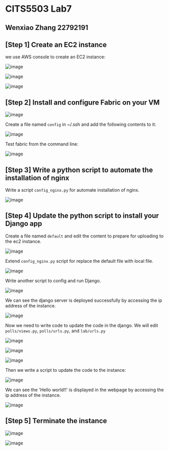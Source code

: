# CITS5503 Lab7
## Wenxiao Zhang 22792191

## **[Step 1] Create an EC2 instance**

we use AWS console to create an EC2 instance:

![image](1.0.1.png)

![image](1.0.2.png)

![image](1.0.3.png)

## **[Step 2] Install and configure Fabric on your VM**


![image](2.1.png)

Create a file named `config` in ~/.ssh and add the following contents to it:

![image](2.2.png)

Test fabric from the command line:

![image](2.3.png)

## **[Step 3] Write a python script to automate the installation of nginx**

Write a script `config_nginx.py` for automate installation of nginx.

![image](3.1.png)


## **[Step 4] Update the python script to install your Django app**

Create a file named `default` and edit the content to prepare for uploading to the ec2 instance.

![image](3.2.png)

Extend `config_nginx.py` script for replace the default file with local file.

![image](3.3.png)

Write another script to config and run Django.

![image](3.4.png)

We can see the django server is deployed successfully by accessing the ip address of the instance.


![image](3.5.png)

Now we need to write code to update the code in the django. We will edit `polls/views.py`, `polls/urls.py`, and `lab/urls.py`

![image](3.6.png)

![image](3.7.png)

![image](3.8.png)

Then we write a script to update the code to the instance:

![image](3.9.png)

We can see the 'Hello world!!' is displayed in the webpage by accessing the ip address of the instance.

![image](3.10.png)

## **[Step 5] Terminate the instance**

![image](3.11.png)

![image](3.12.png)